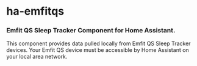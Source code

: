 # ha-emfitqs

### Emfit QS Sleep Tracker Component for Home Assistant.

This component provides data pulled locally from Emfit QS Sleep Tracker devices. Your Emfit QS device must be accessible by Home Assistant on your local area network.
